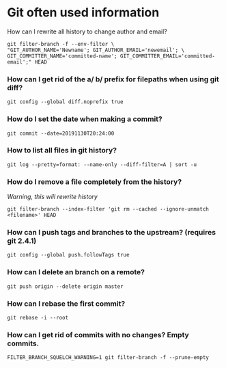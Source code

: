 # Git often used information

How can I rewrite all history to change author and email?

```
git filter-branch -f --env-filter \
"GIT_AUTHOR_NAME='Newname'; GIT_AUTHOR_EMAIL='newemail'; \
GIT_COMMITTER_NAME='committed-name'; GIT_COMMITTER_EMAIL='committed-email';" HEAD
```

### How can I get rid of the a/ b/ prefix for filepaths when using git diff?

```
git config --global diff.noprefix true
```

### How do I set the date when making a commit?

```
git commit --date=20191130T20:24:00
```

### How to list all files in git history?

```
git log --pretty=format: --name-only --diff-filter=A | sort -u
```

### How do I remove a file completely from the history?

*Warning, this will rewrite history*

```
git filter-branch --index-filter 'git rm --cached --ignore-unmatch <filename>' HEAD
```

### How can I push tags and branches to the upstream? (requires git 2.4.1)

```
git config --global push.followTags true
```

### How can I delete an branch on a remote?

```
git push origin --delete origin master
```

### How can I rebase the first commit?

```
git rebase -i --root
```

### How can I get rid of commits with no changes? Empty commits.

```
FILTER_BRANCH_SQUELCH_WARNING=1 git filter-branch -f --prune-empty
```
